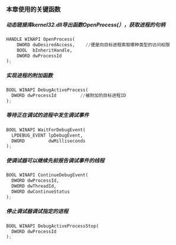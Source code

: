 ### 本章使用的关键函数
##### 动态链接库kernel32.dll导出函数OpenProcess(），获取进程的句柄
```python
HANDLE WINAPI OpenProcess(
    DWORD dwDesiredAccess,    //便是向目标进程索取哪种类型的访问权限
    BOOL  bInheritHandle,
    DWORD dwProcessId
);

```

##### 实现进程的附加函数
```python
BOOL WINAPI DebugActiveProcess(
  DWORD dwProcessId         //被附加的目标进程ID
);

```

##### 等待正在调试的进程中发生调试事件
```python
BOOL WINAPI WaitForDebugEvent(
  LPDEBUG_EVENT lpDebugEvent,
  DWORD         dwMilliseconds
);
```
##### 使调试器可以继续先前报告调试事件的线程
```python
BOOL WINAPI ContinueDebugEvent(
  DWORD dwProcessId,
  DWORD dwThreadId,
  DWORD dwContinueStatus
);
```

##### 停止调试器调试指定的进程
```python
BOOL WINAPI DebugActiveProcessStop(
  DWORD dwProcessId
);
```